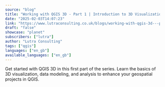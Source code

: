 ```yaml
---
source: "blog"
title: "Working with QGIS 3D - Part 1 | Introduction to 3D Visualization"
date: "2025-02-03T14:07:23"
link: "https://www.lutraconsulting.co.uk/blogs/working-with-qgis-3d---part-1?utm_source=qgis"
draft: "false"
showcase: "planet"
subscribers: ["lutra"]
author: "Lutra Consulting"
tags: ["qgis"]
languages: ["en_gb"]
available_languages: ["en_gb"]
---
```


Get started with QGIS 3D in this first part of the series. Learn the basics of 3D visualization, data modeling, and analysis to enhance your geospatial projects in QGIS.
